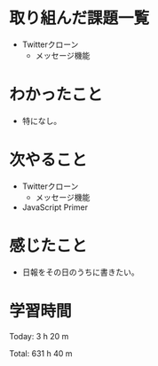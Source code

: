 # 取り組んだ課題一覧
- Twitterクローン
  - メッセージ機能

# わかったこと
- 特になし。

# 次やること
- Twitterクローン
  - メッセージ機能
- JavaScript Primer

# 感じたこと
- 日報をその日のうちに書きたい。

# 学習時間
Today: 3 h 20 m

Total: 631 h 40 m
